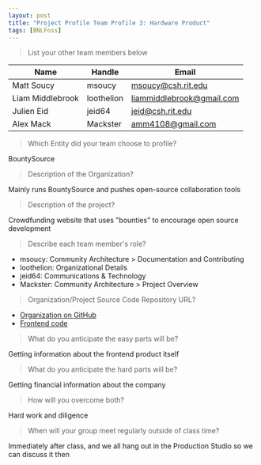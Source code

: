 ```yaml
---
layout: post
title: "Project Profile Team Profile 3: Hardware Product"
tags: [BNLFoss]
---
```

> List your other team members below

| Name             | Handle     | Email                       |
|------------------|------------|-----------------------------|
| Matt Soucy       | msoucy     | <msoucy@csh.rit.edu>        |
| Liam Middlebrook | loothelion | <liammiddlebrook@gmail.com> |
| Julien Eid       | jeid64     | <jeid@csh.rit.edu>          |
| Alex Mack        | Mackster   | <amm4108@gmail.com>         |


> Which Entity did your team choose to profile?

BountySource

> Description of the Organization?

Mainly runs BountySource and pushes open-source collaboration tools

> Description of the project?

Crowdfunding website that uses "bounties" to encourage open source development

> Describe each team member's role?

- msoucy: Community Architecture > Documentation and Contributing
- loothelion: Organizational Details
- jeid64: Communications & Technology
- Mackster: Community Architecture > Project Overview

> Organization/Project Source Code Repository URL?

- [Organization on GitHub](http://github.com/bountysource)
- [Frontend code](https://github.com/bountysource/frontend)

> What do you anticipate the easy parts will be?

Getting information about the frontend product itself

> What do you anticipate the hard parts will be?

Getting financial information about the company

> How will you overcome both?

Hard work and diligence

> When will your group meet regularly outside of class time?

Immediately after class, and we all hang out in the Production Studio so we can discuss it then

